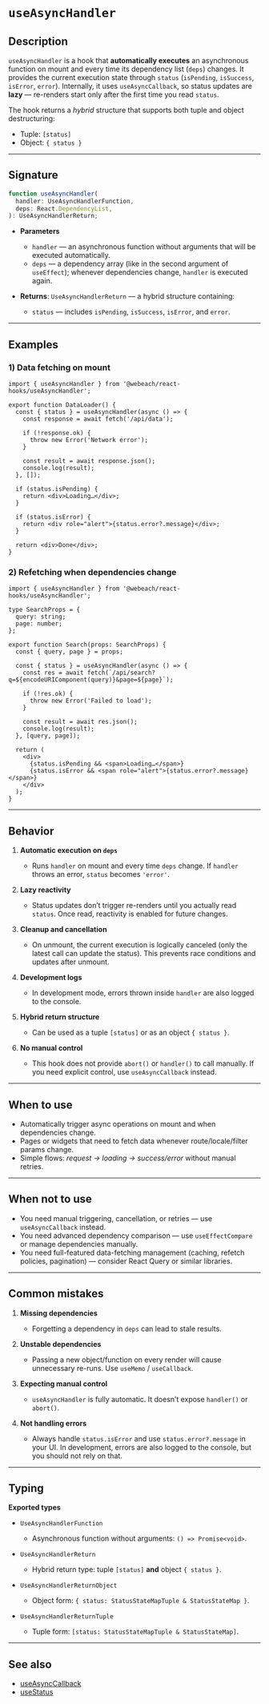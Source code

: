 # `useAsyncHandler`

## Description

`useAsyncHandler` is a hook that **automatically executes** an asynchronous function on mount and every time its dependency list (`deps`) changes. It provides the current execution state through `status` (`isPending`, `isSuccess`, `isError`, `error`). Internally, it uses `useAsyncCallback`, so status updates are **lazy** — re-renders start only after the first time you read `status`.

The hook returns a *hybrid* structure that supports both tuple and object destructuring:
- Tuple: `[status]`
- Object: `{ status }`

---

## Signature

```ts
function useAsyncHandler(
  handler: UseAsyncHandlerFunction,
  deps: React.DependencyList,
): UseAsyncHandlerReturn;
```

- **Parameters**
   - `handler` — an asynchronous function without arguments that will be executed automatically.
   - `deps` — a dependency array (like in the second argument of `useEffect`); whenever dependencies change, `handler` is executed again.

- **Returns**: `UseAsyncHandlerReturn` — a hybrid structure containing:
   - `status` — includes `isPending`, `isSuccess`, `isError`, and `error`.

---

## Examples

### 1) Data fetching on mount

```tsx
import { useAsyncHandler } from '@webeach/react-hooks/useAsyncHandler';

export function DataLoader() {
  const { status } = useAsyncHandler(async () => {
    const response = await fetch('/api/data');

    if (!response.ok) {
      throw new Error('Network error');
    }

    const result = await response.json();
    console.log(result);
  }, []);

  if (status.isPending) {
    return <div>Loading…</div>;
  }

  if (status.isError) {
    return <div role="alert">{status.error?.message}</div>;
  }

  return <div>Done</div>;
}
```

### 2) Refetching when dependencies change

```tsx
import { useAsyncHandler } from '@webeach/react-hooks/useAsyncHandler';

type SearchProps = {
  query: string;
  page: number;
};

export function Search(props: SearchProps) {
  const { query, page } = props;

  const { status } = useAsyncHandler(async () => {
    const res = await fetch(`/api/search?q=${encodeURIComponent(query)}&page=${page}`);

    if (!res.ok) {
      throw new Error('Failed to load');
    }

    const result = await res.json();
    console.log(result);
  }, [query, page]);

  return (
    <div>
      {status.isPending && <span>Loading…</span>}
      {status.isError && <span role="alert">{status.error?.message}</span>}
    </div>
  );
}
```

---

## Behavior

1. **Automatic execution on `deps`**
   - Runs `handler` on mount and every time `deps` change. If `handler` throws an error, `status` becomes `'error'`.

2. **Lazy reactivity**
   - Status updates don’t trigger re-renders until you actually read `status`. Once read, reactivity is enabled for future changes.

3. **Cleanup and cancellation**
   - On unmount, the current execution is logically canceled (only the latest call can update the status). This prevents race conditions and updates after unmount.

4. **Development logs**
   - In development mode, errors thrown inside `handler` are also logged to the console.

5. **Hybrid return structure**
   - Can be used as a tuple `[status]` or as an object `{ status }`.

6. **No manual control**
   - This hook does not provide `abort()` or `handler()` to call manually. If you need explicit control, use `useAsyncCallback` instead.

---

## When to use

- Automatically trigger async operations on mount and when dependencies change.
- Pages or widgets that need to fetch data whenever route/locale/filter params change.
- Simple flows: *request → loading → success/error* without manual retries.

---

## When **not** to use

- You need manual triggering, cancellation, or retries — use `useAsyncCallback` instead.
- You need advanced dependency comparison — use `useEffectCompare` or manage dependencies manually.
- You need full-featured data-fetching management (caching, refetch policies, pagination) — consider React Query or similar libraries.

---

## Common mistakes

1. **Missing dependencies**
   - Forgetting a dependency in `deps` can lead to stale results.

2. **Unstable dependencies**
   - Passing a new object/function on every render will cause unnecessary re-runs. Use `useMemo` / `useCallback`.

3. **Expecting manual control**
   - `useAsyncHandler` is fully automatic. It doesn’t expose `handler()` or `abort()`.

4. **Not handling errors**
   - Always handle `status.isError` and use `status.error?.message` in your UI. In development, errors are also logged to the console, but you should not rely on that.

---

## Typing

**Exported types**

- `UseAsyncHandlerFunction`
   - Asynchronous function without arguments: `() => Promise<void>`.

- `UseAsyncHandlerReturn`
   - Hybrid return type: tuple `[status]` **and** object `{ status }`.

- `UseAsyncHandlerReturnObject`
   - Object form: `{ status: StatusStateMapTuple & StatusStateMap }`.

- `UseAsyncHandlerReturnTuple`
   - Tuple form: `[status: StatusStateMapTuple & StatusStateMap]`.

---

## See also

- [useAsyncCallback](useAsyncCallback.md)
- [useStatus](useStatus.md)
